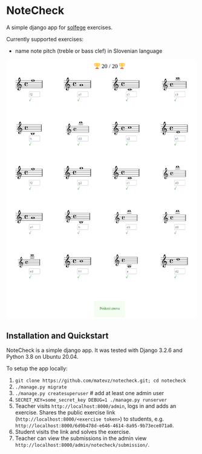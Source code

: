 # NoteCheck

A simple django app for [solfege](https://en.wikipedia.org/wiki/Solf%C3%A8ge) exercises.

Currently supported exercises:
- name note pitch (treble or bass clef) in Slovenian language

![screenshot](./screenshot.png)

## Installation and Quickstart

NoteCheck is a simple django app. It was tested with Django 3.2.6 and Python 3.8
on Ubuntu 20.04.

To setup the app locally:

1. `git clone https://github.com/matevz/notecheck.git; cd notecheck`
2. `./manage.py migrate`
3. `./manage.py createsuperuser` # add at least one admin user
4. `SECRET_KEY=some_secret_key DEBUG=1 ./manage.py runserver`
5. Teacher visits `http://localhost:8000/admin`, logs in and adds an exercise.
   Shares the public exercise link (`http://localhost:8000/<exercise token>`) to
   students, e.g. `http://localhost:8000/6d9b478d-e646-4614-8a95-9b73ece071a0`.
6. Student visits the link and solves the exercise.
7. Teacher can view the submissions in the admin view `http://localhost:8000/admin/notecheck/submission/`.
